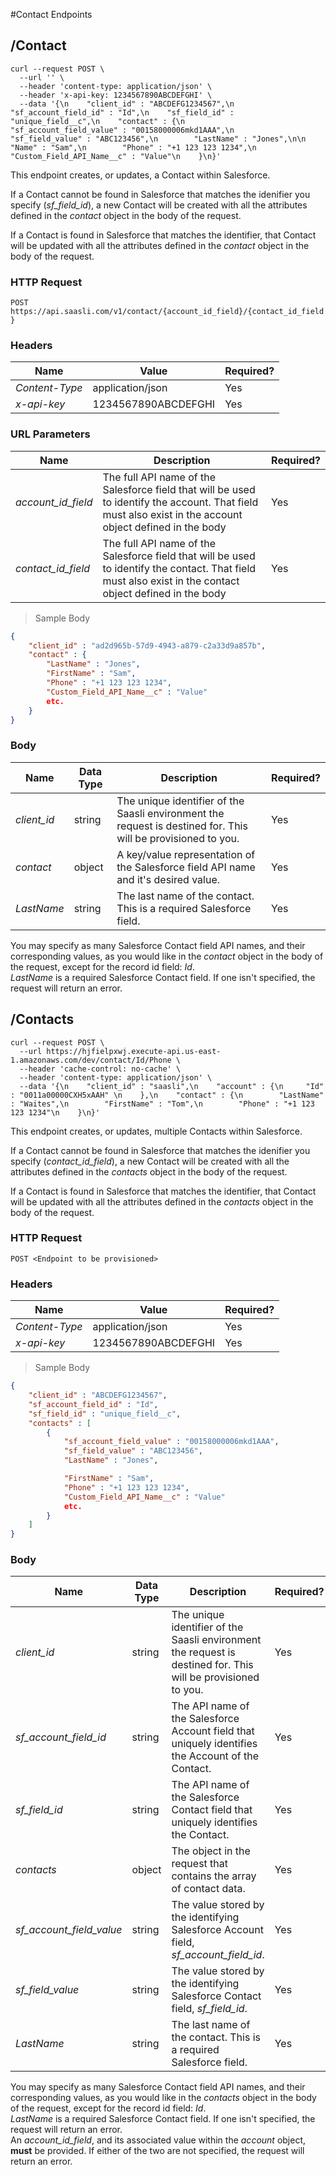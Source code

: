 #Contact Endpoints

## /Contact

```shell
curl --request POST \
  --url '' \
  --header 'content-type: application/json' \
  --header 'x-api-key: 1234567890ABCDEFGHI' \
  --data '{\n    "client_id" : "ABCDEFG1234567",\n    "sf_account_field_id" : "Id",\n    "sf_field_id" : "unique_field__c",\n    "contact" : {\n        "sf_account_field_value" : "00158000006mkd1AAA",\n        "sf_field_value" : "ABC123456",\n        "LastName" : "Jones",\n\n        "Name" : "Sam",\n        "Phone" : "+1 123 123 1234",\n        "Custom_Field_API_Name__c" : "Value"\n    }\n}'
```

This endpoint creates, or updates, a Contact within Salesforce.

If a Contact cannot be found in Salesforce that matches the idenifier you specify (*sf_field_id*), a new Contact will be created with all the attributes defined in the *contact* object in the body of the request.

If a Contact is found in Salesforce that matches the identifier, that Contact will be updated with all the attributes defined in the *contact* object in the body of the request.

### HTTP Request

`POST https://api.saasli.com/v1/contact/{account_id_field}/{contact_id_field}`

### Headers

Name | Value | Required?
--------- | ------- | --------- 
*Content-Type* | application/json | Yes
*x-api-key* |  1234567890ABCDEFGHI | Yes

### URL Parameters

Name | Description | Required?
--------- | ------- | --------- 
*account_id_field* | The full API name of the Salesforce field that will be used to identify the account. That field must also exist in the account object defined in the body | Yes
*contact_id_field* | The full API name of the Salesforce field that will be used to identify the contact. That field must also exist in the contact object defined in the body | Yes

> Sample Body

```json
{
    "client_id" : "ad2d965b-57d9-4943-a879-c2a33d9a857b",
    "contact" : {
        "LastName" : "Jones",
        "FirstName" : "Sam",
        "Phone" : "+1 123 123 1234",
        "Custom_Field_API_Name__c" : "Value"
        etc.
    }
}
```


### Body

Name | Data Type | Description | Required?
--------- | --------- | ----------- | --------- 
*client_id* | string | The unique identifier of the Saasli environment the request is destined for. This will be provisioned to you. | Yes
*contact* | object | A key/value representation of the Salesforce field API name and it's desired value. | Yes
*LastName* | string | The last name of the contact. This is a required Salesforce field. | Yes


<aside class="notice">
You may specify as many Salesforce Contact field API names, and their corresponding values, as you would like in the <i>contact</i> object in the body of the request, except for the record id field: <i>Id</i>.
</aside>
<aside class="warning">
<i>LastName</i> is a required Salesforce Contact field. If one isn't specified, the request will return an error.
<!--If one isn't specified, the newly created contact will have the last name 'Unspecified'.-->
</aside>



## /Contacts

```shell
curl --request POST \
  --url https://hjfielpxwj.execute-api.us-east-1.amazonaws.com/dev/contact/Id/Phone \
  --header 'cache-control: no-cache' \
  --header 'content-type: application/json' \
  --data '{\n    "client_id" : "saasli",\n    "account" : {\n     "Id" : "0011a00000CXH5xAAH" \n    },\n    "contact" : {\n        "LastName" : "Waites",\n        "FirstName" : "Tom",\n        "Phone" : "+1 123 123 1234"\n    }\n}'
 ```

This endpoint creates, or updates, multiple Contacts within Salesforce.

If a Contact cannot be found in Salesforce that matches the idenifier you specify (*contact_id_field*), a new Contact will be created with all the attributes defined in the *contacts* object in the body of the request.

If a Contact is found in Salesforce that matches the identifier, that Contact will be updated with all the attributes defined in the *contacts* object in the body of the request.

### HTTP Request

`POST <Endpoint to be provisioned>`

### Headers

Name | Value | Required?
--------- | ------- | --------- 
*Content-Type* | application/json | Yes
*x-api-key* |  1234567890ABCDEFGHI | Yes

> Sample Body

```json
{
    "client_id" : "ABCDEFG1234567",
    "sf_account_field_id" : "Id",
    "sf_field_id" : "unique_field__c",
    "contacts" : [
        {
            "sf_account_field_value" : "00158000006mkd1AAA",
            "sf_field_value" : "ABC123456",
            "LastName" : "Jones",

            "FirstName" : "Sam",
            "Phone" : "+1 123 123 1234",
            "Custom_Field_API_Name__c" : "Value"
            etc.
        }
    ]
}
```

### Body

Name | Data Type | Description | Required?
--------- | --------- | ----------- | --------- 
*client_id* | string | The unique identifier of the Saasli environment the request is destined for. This will be provisioned to you. | Yes
*sf_account_field_id* | string | The API name of the Salesforce Account field that uniquely identifies the Account of the Contact. | Yes
*sf_field_id* | string | The API name of the Salesforce Contact field that uniquely identifies the Contact. | Yes
*contacts* | object | The object in the request that contains the array of contact data. | Yes
*sf_account_field_value* | string | The value stored by the identifying Salesforce Account field, *sf_account_field_id*. | Yes
*sf_field_value* | string | The value stored by the identifying Salesforce Contact field, *sf_field_id*. | Yes
*LastName* | string | The last name of the contact. This is a required Salesforce field. | Yes

<aside class="notice">
You may specify as many Salesforce Contact field API names, and their corresponding values, as you would like in the <i>contacts</i> object in the body of the request, except for the record id field: <i>Id</i>.
</aside>
<aside class="warning">
<i>LastName</i> is a required Salesforce Contact field. If one isn't specified, the request will return an error.
<!--If one isn't specified, the newly created contact will have the last name 'Unspecified'.-->
</aside>
<aside class="warning">
An <i>account_id_field</i>, and its associated value within the <i>account</i> object, <b>must</b> be provided. If either of the two are not specified, the request will return an error.
</aside>
